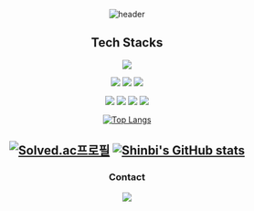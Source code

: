 <div align= "center">

![header](https://capsule-render.vercel.app/api?type=waving&color=auto&height=200&section=header&text=Shinbi's%20Github🫰&fontSize=60&animation=twinkling&fontAlign=68&fontAlignY=36)



Tech Stacks
----------

<img src="https://img.shields.io/badge/Mac OS-0F0F11?style=flat-square&logo=macos&logoColor=white"/>

<img src="https://img.shields.io/badge/PYTHON-1E8CBE?style=flat-square&logo=python&logoColor=white"/>   <img src="https://img.shields.io/badge/R-4495D1?style=flat-square&logo=r&logoColor=white"/>   <img src="https://img.shields.io/badge/MySQL-4479A1?style=flat-square&logo=mysql&logoColor=white"/> 

<img src="https://img.shields.io/badge/Java-4B4B77?style=flat-square&logo=java&logoColor=white"/>     <img src="https://img.shields.io/badge/JavaScript-F7DF1E?style=flat-square&logo=javascript&logoColor=white"/>   <img src="https://img.shields.io/badge/C-A8B9CC?style=flat-square&logo=c&logoColor=white"/>   <img src="https://img.shields.io/badge/C++-00599C?style=flat-square&logo=cplusplus&logoColor=white"/>


[![Top Langs](https://github-readme-stats.vercel.app/api/top-langs/?username=sinbii)](https://github.com/sinbii/github-readme-stats)

[![Solved.ac프로필](http://mazassumnida.wtf/api/v2/generate_badge?boj=sinbii)](https://solved.ac/sinbii)   [![Shinbi's GitHub stats](https://github-readme-stats.vercel.app/api?username=sinbii)](https://github.com/anuraghazra/github-readme-stats) 
----------

### Contact
<img src="https://img.shields.io/badge/GMAIL-EA4335?style=flat-square&logo=gmail&logoColor=white"/>  
    
